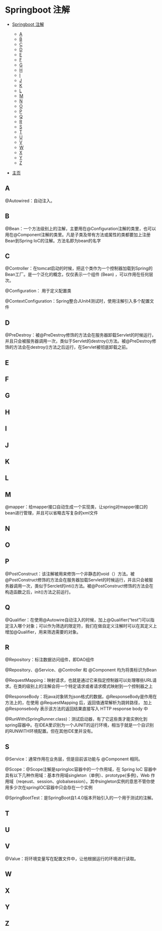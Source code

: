# Springboot 注解

- [Springboot 注解](#springboot-注解)
  - [A](#a)
  - [B](#b)
  - [C](#c)
  - [D](#d)
  - [E](#e)
  - [F](#f)
  - [G](#g)
  - [H](#h)
  - [I](#i)
  - [J](#j)
  - [K](#k)
  - [L](#l)
  - [M](#m)
  - [N](#n)
  - [O](#o)
  - [P](#p)
  - [Q](#q)
  - [R](#r)
  - [S](#s)
  - [T](#t)
  - [U](#u)
  - [V](#v)
  - [W](#w)
  - [X](#x)
  - [Y](#y)
  - [Z](#z)

- [主页](README.md)

## A

@Autowired：自动注入。

## B

@Bean：一个方法级别上的注解，主要用在@Configuration注解的类里，也可以用在@Component注解的类里。凡是子类及带有方法或属性的类都要加上注册Bean到Spring IoC的注解。方法名即为bean的名字

## C

@Controller：在tomcat启动的时候，把这个类作为一个控制器加载到Spring的Bean工厂。是一个泛化的概念，仅仅表示一个组件 (Bean) ，可以作用在任何层次。

@Configuration： 用于定义配置类

@ContextConfiguration：Spring整合JUnit4测试时，使用注解引入多个配置文件

## D

@PreDestroy：被@PreDestroy修饰的方法会在服务器卸载Servlet的时候运行，并且只会被服务器调用一次，类似于Servlet的destroy()方法。被@PreDestroy修饰的方法会在destroy()方法之后运行，在Servlet被彻底卸载之前。

## E

## F

## G

## H

## I

## J

## K

## L

## M

@mapper：给mapper接口自动生成一个实现类，让spring对mapper接口的bean进行管理，并且可以省略去写复杂的xml文件

## N

## O

## P

@PostConstruct：该注解被用来修饰一个非静态的void（）方法。被@PostConstruct修饰的方法会在服务器加载Servlet的时候运行，并且只会被服务器调用一次，类似于Serclet的inti()方法。被@PostConstruct修饰的方法会在构造函数之后，init()方法之前运行。

## Q

@Qualifier：在使用@Autowire自动注入的时候，加上@Qualifier(“test”)可以指定注入哪个对象；可以作为筛选的限定符，我们在做自定义注解时可以在其定义上增加@Qualifier，用来筛选需要的对象。

## R

@Repository：标注数据访问组件，即DAO组件

@Repository、@Service、@Controller 和 @Component 均为将类标识为Bean

@RequestMapping：映射请求，也就是通过它来指定控制器可以处理哪些URL请求。在类的级别上的注解会将一个特定请求或者请求模式映射到一个控制器之上

@ResponseBody：将java对象转为json格式的数据，@ResponseBody是作用在方法上的，在使用 @RequestMapping 后，返回值通常解析为跳转路径，
加上 @Responsebody 表示该方法的返回结果直接写入 HTTP response body 中

@RunWith(SpringRunner.class)：测试启动器，有了它这些类才能实例化到spring容器中。在IDEA里识别为一个JUNIT的运行环境，相当于就是一个自识别的RUNWITH环境配置。但在其他IDE里并没有。

## S

@Service：通常作用在业务层，但是目前该功能与 @Component 相同。

@Scope：@Scope注解是springIoc容器中的一个作用域，在 Spring IoC 容器中具有以下几种作用域：基本作用域singleton（单例）、prototype(多例)，Web 作用域（reqeust、session、globalsession）。其中singleton实例的意思不管你使用多少次在springIOC容器中只会存在一个实例

@SpringBootTest：是SpringBoot自1.4.0版本开始引入的一个用于测试的注解。

## T

## U

## V

@Value：将环境变量写在配置文件中，让他根据运行的环境进行读取。

## W

## X

## Y

## Z
